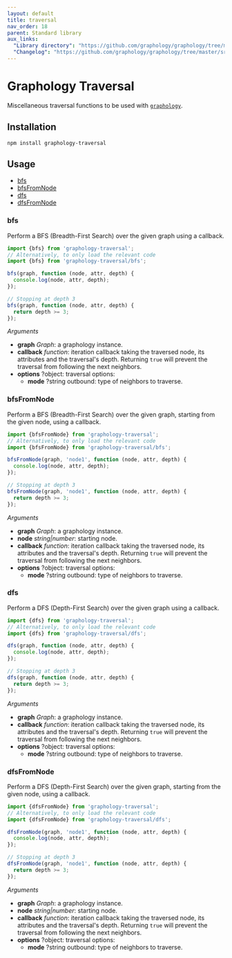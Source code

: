 ```yaml
---
layout: default
title: traversal
nav_order: 18
parent: Standard library
aux_links:
  "Library directory": "https://github.com/graphology/graphology/tree/master/src/traversal"
  "Changelog": "https://github.com/graphology/graphology/tree/master/src/traversal/CHANGELOG.md"
---
```


# Graphology Traversal

Miscellaneous traversal functions to be used with [`graphology`](..).

## Installation

```
npm install graphology-traversal
```

## Usage

- [bfs](#bfs)
- [bfsFromNode](#bfsfromnode)
- [dfs](#dfs)
- [dfsFromNode](#bfsfromnode)

### bfs

Perform a BFS (Breadth-First Search) over the given graph using a callback.

```js
import {bfs} from 'graphology-traversal';
// Alternatively, to only load the relevant code
import {bfs} from 'graphology-traversal/bfs';

bfs(graph, function (node, attr, depth) {
  console.log(node, attr, depth);
});

// Stopping at depth 3
bfs(graph, function (node, attr, depth) {
  return depth >= 3;
});
```

_Arguments_

- **graph** _Graph_: a graphology instance.
- **callback** _function_: iteration callback taking the traversed node, its attributes and the traversal's depth. Returning `true` will prevent the traversal from following the next neighbors.
- **options** <span class="code">?object</span>: traversal options:
  - **mode** <span class="code">?string</span> <span class="default">outbound</span>: type of neighbors to traverse.

### bfsFromNode

Perform a BFS (Breadth-First Search) over the given graph, starting from the given node, using a callback.

```js
import {bfsFromNode} from 'graphology-traversal';
// Alternatively, to only load the relevant code
import {bfsFromNode} from 'graphology-traversal/bfs';

bfsFromNode(graph, 'node1', function (node, attr, depth) {
  console.log(node, attr, depth);
});

// Stopping at depth 3
bfsFromNode(graph, 'node1', function (node, attr, depth) {
  return depth >= 3;
});
```

_Arguments_

- **graph** _Graph_: a graphology instance.
- **node** _string\|number_: starting node.
- **callback** _function_: iteration callback taking the traversed node, its attributes and the traversal's depth. Returning `true` will prevent the traversal from following the next neighbors.
- **options** <span class="code">?object</span>: traversal options:
  - **mode** <span class="code">?string</span> <span class="default">outbound</span>: type of neighbors to traverse.

### dfs

Perform a DFS (Depth-First Search) over the given graph using a callback.

```js
import {dfs} from 'graphology-traversal';
// Alternatively, to only load the relevant code
import {dfs} from 'graphology-traversal/dfs';

dfs(graph, function (node, attr, depth) {
  console.log(node, attr, depth);
});

// Stopping at depth 3
dfs(graph, function (node, attr, depth) {
  return depth >= 3;
});
```

_Arguments_

- **graph** _Graph_: a graphology instance.
- **callback** _function_: iteration callback taking the traversed node, its attributes and the traversal's depth. Returning `true` will prevent the traversal from following the next neighbors.
- **options** <span class="code">?object</span>: traversal options:
  - **mode** <span class="code">?string</span> <span class="default">outbound</span>: type of neighbors to traverse.

### dfsFromNode

Perform a DFS (Depth-First Search) over the given graph, starting from the given node, using a callback.

```js
import {dfsFromNode} from 'graphology-traversal';
// Alternatively, to only load the relevant code
import {dfsFromNode} from 'graphology-traversal/dfs';

dfsFromNode(graph, 'node1', function (node, attr, depth) {
  console.log(node, attr, depth);
});

// Stopping at depth 3
dfsFromNode(graph, 'node1', function (node, attr, depth) {
  return depth >= 3;
});
```

_Arguments_

- **graph** _Graph_: a graphology instance.
- **node** _string\|number_: starting node.
- **callback** _function_: iteration callback taking the traversed node, its attributes and the traversal's depth. Returning `true` will prevent the traversal from following the next neighbors.
- **options** <span class="code">?object</span>: traversal options:
  - **mode** <span class="code">?string</span> <span class="default">outbound</span>: type of neighbors to traverse.

